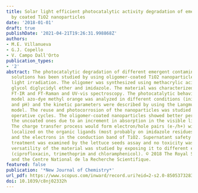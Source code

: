 ```yaml
---
title: Solar light efficient photocatalytic activity degradation of emergent contaminants
  by coated TiO2 nanoparticles
date: '2018-01-01'
draft: true
publishDate: '2021-04-21T19:26:31.998868Z'
authors:
- M.E. Villanueva
- G.J. Copello
- V. Campo Dall'Orto
publication_types:
- '2'
abstract: The photocatalytic degradation of different emergent contaminants in aqueous
  solutions has been studied by using oligomer-coated TiO2 nanoparticles under solar
  light irradiation. The oligomer was synthesized using methacrylic acid, ethylene
  glycol diglycidyl ether and imidazole. The material was characterized by SEM, DLS,
  FT-IR and FT-Raman and UV-vis spectroscopy. The photocatalytic behavior with the
  model azo-dye methyl orange was analyzed in different conditions (initial concentration
  and pH) and the kinetic parameters were described by using the Langmuir-Hinshelwood
  model. The reuse and photocorrosion of the nanoparticles was studied up to seven
  operative cycles. The oligomer-coated nanoparticles showed better performance than
  the uncoated ones due to an increment in absorption in the visible light region.
  The charge transfer process would form electron/hole pairs (e-/h+) with the holes
  localized on the organic ligands (most probably on imidazole residues from oligomers)
  and the electrons in the conduction band of TiO2. Supernatant safety after the photocatalytic
  treatment was examined by the lettuce seeds assay and no toxicity was found. The
  versatility of the material was studied by exposing it to different emergent contaminants
  (ciprofloxacin, trimethoprim and chloramphenicol). © 2018 The Royal Society of Chemistry
  and the Centre National de la Recherche Scientifique.
featured: false
publication: '*New Journal of Chemistry*'
url_pdf: https://www.scopus.com/inward/record.uri?eid=2-s2.0-85053732833&doi=10.1039%2fc8nj02332h&partnerID=40&md5=4235939194f858f89eb6c2e9783b70b3
doi: 10.1039/c8nj02332h
---
```


